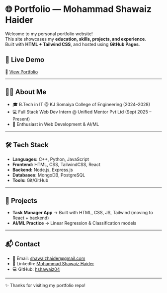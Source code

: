 # 🌐 Portfolio — Mohammad Shawaiz Haider

Welcome to my personal portfolio website!  
This site showcases my **education, skills, projects, and experience**.  
Built with **HTML + Tailwind CSS**, and hosted using **GitHub Pages**.  

## 🚀 Live Demo
🔗 [View Portfolio](https://hshawaiz04.github.io/portfolio/)

---

## 👨‍💻 About Me
- 🎓 B.Tech in IT @ KJ Somaiya College of Engineering (2024–2028)  
- 💻 Full Stack Web Dev Intern @ Unified Mentor Pvt Ltd (Sept 2025 – Present)  
- 🤖 Enthusiast in Web Development & AI/ML  

---

## 🛠️ Tech Stack
- **Languages:** C++, Python, JavaScript  
- **Frontend:** HTML, CSS, TailwindCSS, React  
- **Backend:** Node.js, Express.js  
- **Databases:** MongoDB, PostgreSQL  
- **Tools:** Git/GitHub  

---

## 📂 Projects
- **Task Manager App** → Built with HTML, CSS, JS, Tailwind (moving to React + backend)  
- **AI/ML Practice** → Linear Regression & Classification models  

---

## 📬 Contact
- 📧 Email: [shawaizhaider@gmail.com](mailto:shawaizhaider@gmail.com)  
- 🔗 LinkedIn: [Mohammad Shawaiz Haider](https://www.linkedin.com/in/mohammad-shawaiz-haider-8b3104364)  
- 💻 GitHub: [hshawaiz04](https://github.com/hshawaiz04)

---

✨ Thanks for visiting my portfolio repo!  
